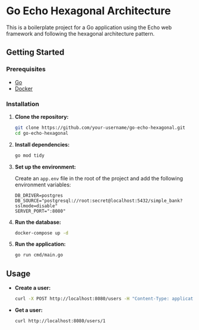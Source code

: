 # Go Echo Hexagonal Architecture

This is a boilerplate project for a Go application using the Echo web framework and following the hexagonal architecture pattern.

## Getting Started

### Prerequisites

- [Go](https://golang.org/)
- [Docker](https://www.docker.com/)

### Installation

1. **Clone the repository:**

   ```bash
   git clone https://github.com/your-username/go-echo-hexagonal.git
   cd go-echo-hexagonal
   ```

2. **Install dependencies:**

   ```bash
   go mod tidy
   ```

3. **Set up the environment:**

   Create an `app.env` file in the root of the project and add the following environment variables:

   ```
   DB_DRIVER=postgres
   DB_SOURCE="postgresql://root:secret@localhost:5432/simple_bank?sslmode=disable"
   SERVER_PORT=":8080"
   ```

4. **Run the database:**

   ```bash
   docker-compose up -d
   ```

5. **Run the application:**

   ```bash
   go run cmd/main.go
   ```

## Usage

- **Create a user:**

  ```bash
  curl -X POST http://localhost:8080/users -H "Content-Type: application/json" -d '{"email":"user@example.com","password":"password"}'
  ```

- **Get a user:**

  ```bash
  curl http://localhost:8080/users/1
  ```

